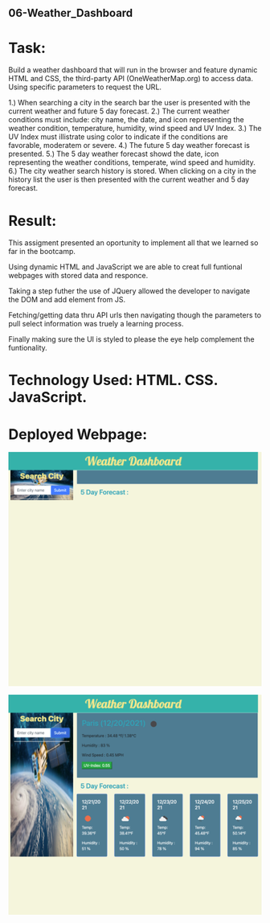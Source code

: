 ## 06-Weather_Dashboard

# Task:
Build a weather dashboard that will run in the browser and feature dynamic HTML and CSS, the third-party API (OneWeatherMap.org) to access data. Using specific parameters to request the URL.

1.) When searching a city in the search bar the user is presented with the current weather and future 5 day forecast.
2.) The current weather conditions must include: city name, the date, and icon representing the weather condition, temperature, humidity, wind speed and UV Index.
3.) The UV Index must illistrate using color to indicate if the conditions are favorable, moderatem or severe.
4.) The future 5 day weather forecast is presented.
5.) The 5 day weather forecast showd the date, icon representing the weather conditions, temperate, wind speed and humidity.
6.) The city weather search history is stored. When clicking on a city in the history list the user is then presented with the current weather and 5 day forecast.

# Result:
This assigment presented an oportunity to implement all that we learned so far in the bootcamp.

Using dynamic HTML and JavaScript we are able to creat full funtional webpages with stored data and responce.

Taking a step futher the use of JQuery allowed the developer to navigate the DOM and add element from JS.

Fetching/getting data thru API urls then navigating though the parameters to pull select information was truely a learning process.

Finally making sure the UI is styled to please the eye help complement the funtionality.

# Technology Used: HTML. CSS. JavaScript. 


# Deployed Webpage:



![alt text](https://github.com/IanMordaunt/06-Weather_Dashboard/blob/main/assets/%20Weather%20Dashboard%20-%20P1.png)

![alt text](https://github.com/IanMordaunt/06-Weather_Dashboard/blob/main/assets/Weather%20Dashboard%20-%20P2.png)
